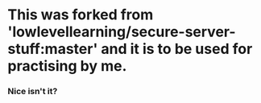 # This was forked from 'lowlevellearning/secure-server-stuff:master' and it is to be used for practising by me.

### Nice isn't it?
